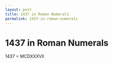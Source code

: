 ```yaml
---
layout: post
title: 1437 in Roman Numerals
permalink: 1437-in-roman-numerals
---
```


# 1437 in Roman Numerals

1437 = MCDXXXVII
